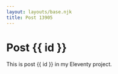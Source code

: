 ```yaml
---
layout: layouts/base.njk
title: Post 13905
---
```


# Post {{ id }}

This is post {{ id }} in my Eleventy project.
